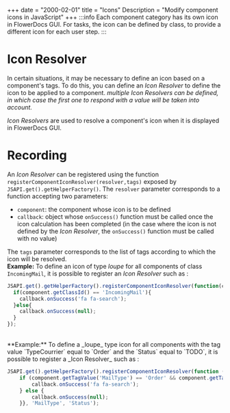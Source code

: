 +++
date = "2000-02-01"
title = "Icons"
Description = "Modify component icons in JavaScript"
+++
:::info
Each component category has its own icon in FlowerDocs GUI. For tasks, the icon can be defined by class, to provide a different icon for each user step.
:::
# Icon Resolver

In certain situations, it may be necessary to define an icon based on a component's tags. 
To do this, you can define an _Icon Resolver_ to define the icon to be applied to a component.
_multiple Icon Resolvers can be defined, in which case the first one to respond with a value will be taken into account._

_Icon Resolvers_ are used to resolve a component's icon when it is displayed in FlowerDocs GUI. 

# Recording

An _Icon Resolver_ can be registered using the function `registerComponentIconResolver(resolver,tags)` exposed by `JSAPI.get().getHelperFactory()`. 
The `resolver` parameter corresponds to a function accepting two parameters: 

* `component`: the component whose icon is to be defined
* `callback`: object whose `onSuccess()` function must be called once the icon calculation has been completed (in the case where the icon is not defined by the _Icon Resolver_, the `onSuccess()` function must be called with no value)

The `tags` parameter corresponds to the list of tags according to which the icon will be resolved. 
<br/>
**Example:** To define an icon of type _loupe_ for all components of class `IncomingMail`, it is possible to register an _Icon Resolver_ such as : 

```javascript
JSAPI.get().getHelperFactory().registerComponentIconResolver(function(component, callback){
  if(component.getClassId() == 'IncomingMail'){
    callback.onSuccess('fa fa-search');
  }else{
    callback.onSuccess(null);
  }
});
```

<br/>
**Example:** To define a _loupe_ type icon for all components with the tag value `TypeCourrier` equal to `Order` and the `Status` equal to `TODO`, it is possible to register a _Icon Resolver_ such as : 

```javascript
JSAPI.get().getHelperFactory().registerComponentIconResolver(function (component, callback) {
	if (component.getTagValue('MailType') == 'Order' && component.getTagValue('Status') == ‘TODO') {
		callback.onSuccess('fa fa-search');
	} else {
		callback.onSuccess(null);
	}}, 'MailType', 'Status');
```